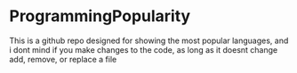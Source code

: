 # ProgrammingPopularity
This is a github repo designed for showing the most popular languages, and i dont mind if you make changes to the code, as long as it doesnt change add, remove, or replace a file

